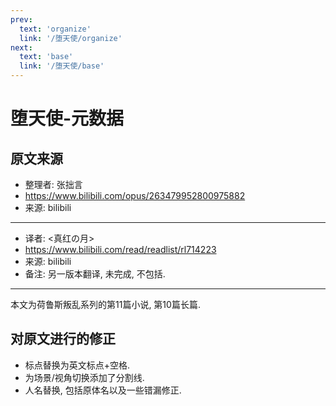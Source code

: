 ```yaml
---
prev:
  text: 'organize'
  link: '/堕天使/organize'
next:
  text: 'base'
  link: '/堕天使/base'
---
```


# 堕天使-元数据

## 原文来源

+ 整理者: 张拙言
+ <https://www.bilibili.com/opus/263479952800975882>
+ 来源: bilibili

--------

+ 译者: <真红の月>
+ <https://www.bilibili.com/read/readlist/rl714223>
+ 来源: bilibili
+ 备注: 另一版本翻译, 未完成, 不包括.

--------

本文为荷鲁斯叛乱系列的第11篇小说, 第10篇长篇.

## 对原文进行的修正

+ 标点替换为英文标点+空格.
+ 为场景/视角切换添加了分割线.
+ 人名替换, 包括原体名以及一些错漏修正.
